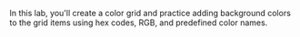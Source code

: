 In this lab, you'll create a color grid and practice adding background colors to the grid items using hex codes, RGB, and predefined color names.